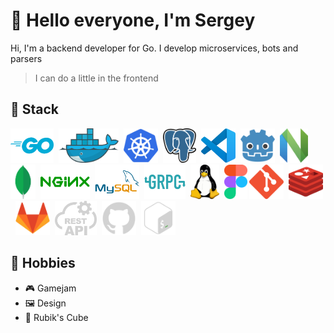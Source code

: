 # 👋 Hello everyone, I'm Sergey

Hi, I'm a backend developer for Go. I develop microservices, bots and parsers

> I can do a little in the frontend

## 👑 Stack 

<img src="icons/go.svg" height=55>&nbsp;
<img src="icons/docker.svg" height=55>&nbsp;
<img src="icons/kubernetes.svg" height=55>&nbsp;
<img src="icons/postgresql.svg" height=55>&nbsp;
<img src="icons/vscode.svg" height=55>&nbsp;
<img src="icons/godot.svg" height=55>&nbsp;
<img src="icons/neovim.svg" height=55>&nbsp;
<img src="icons/mongodb.svg" height=55>&nbsp;
<img src="icons/nginx.svg" height=55>&nbsp;
<img src="icons/mysql.svg" height=55>&nbsp;
<img src="icons/grpc.svg" height=55>&nbsp;
<img src="icons/linux.svg" height=55>&nbsp;
<img src="icons/figma.svg" height=55>
<img src="icons/git.svg" height=55>&nbsp;
<img src="icons/redis.svg" height=55>&nbsp;
<img src="icons/gitlab.svg" height=55>&nbsp;
<img src="icons/restapi.svg" height=55>&nbsp;
<img src="icons/github.svg" height=55>&nbsp;
<img src="icons/bash.svg" height=55>

## 🎨 Hobbies

- 🎮 Gamejam
- 🖼️ Design
- 🎲 Rubik's Cube

